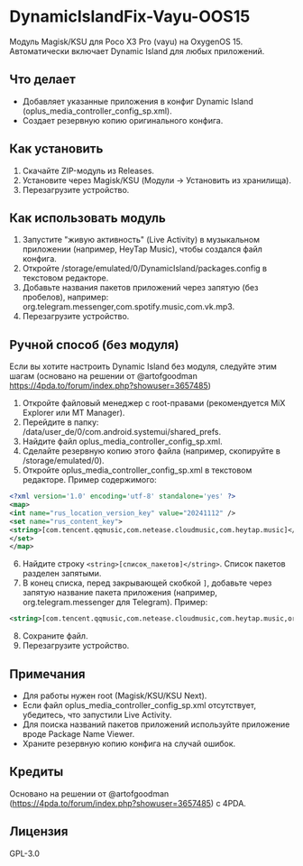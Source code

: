 # DynamicIslandFix-Vayu-OOS15

Модуль Magisk/KSU для Poco X3 Pro (vayu) на OxygenOS 15. Автоматически включает Dynamic Island для любых приложений.

## Что делает
- Добавляет указанные приложения в конфиг Dynamic Island (oplus_media_controller_config_sp.xml).
- Создает резервную копию оригинального конфига.

## Как установить
1. Скачайте ZIP-модуль из Releases.
2. Установите через Magisk/KSU (Модули -> Установить из хранилища).
3. Перезагрузите устройство.

## Как использовать модуль
1. Запустите "живую активность" (Live Activity) в музыкальном приложении (например, HeyTap Music), чтобы создался файл конфига.
2. Откройте /storage/emulated/0/DynamicIsland/packages.config в текстовом редакторе.
3. Добавьте названия пакетов приложений через запятую (без пробелов), например: org.telegram.messenger,com.spotify.music,com.vk.mp3.
4. Перезагрузите устройство.

## Ручной способ (без модуля)
Если вы хотите настроить Dynamic Island без модуля, следуйте этим шагам (основано на решении от @artofgoodman https://4pda.to/forum/index.php?showuser=3657485)

1. Откройте файловый менеджер с root-правами (рекомендуется MiX Explorer или MT Manager).
2. Перейдите в папку: /data/user_de/0/com.android.systemui/shared_prefs.
3. Найдите файл oplus_media_controller_config_sp.xml.
4. Сделайте резервную копию этого файла (например, скопируйте в /storage/emulated/0).
5. Откройте oplus_media_controller_config_sp.xml в текстовом редакторе. Пример содержимого:
```xml
<?xml version='1.0' encoding='utf-8' standalone='yes' ?>
<map>
<int name="rus_location_version_key" value="20241112" />
<set name="rus_content_key">
<string>[com.tencent.qqmusic,com.netease.cloudmusic,com.heytap.music]</string>
</set>
</map>
```
6. Найдите строку `<string>[список_пакетов]</string>`. Список пакетов разделен запятыми.
7. В конец списка, перед закрывающей скобкой `]`, добавьте через запятую название пакета приложения (например, org.telegram.messenger для Telegram). Пример:
```xml
<string>[com.tencent.qqmusic,com.netease.cloudmusic,com.heytap.music,org.telegram.messenger]</string>
```
8. Сохраните файл.
9. Перезагрузите устройство.

## Примечания
- Для работы нужен root (Magisk/KSU/KSU Next).
- Если файл oplus_media_controller_config_sp.xml отсутствует, убедитесь, что запустили Live Activity.
- Для поиска названий пакетов приложений используйте приложение вроде Package Name Viewer.
- Храните резервную копию конфига на случай ошибок.

## Кредиты
Основано на решении от @artofgoodman (https://4pda.to/forum/index.php?showuser=3657485) с 4PDA.

## Лицензия
GPL-3.0
